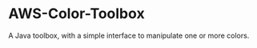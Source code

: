 AWS-Color-Toolbox
=================

A Java toolbox, with a simple interface to manipulate one or more colors.
